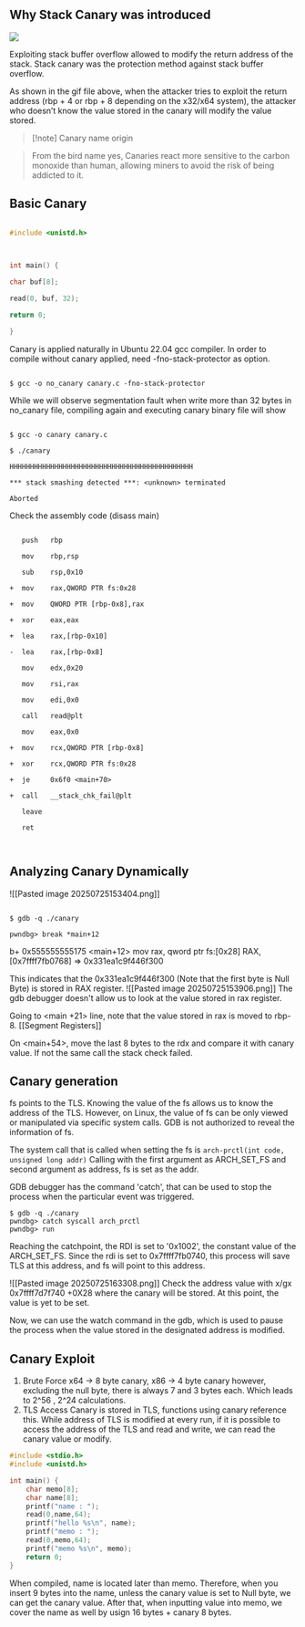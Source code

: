 ## Why Stack Canary was introduced

  

![](https://dreamhack-lecture.s3.amazonaws.com/media/2e6f80229f8350969409af607b251cc2cd7f3fe4c82484f5bc52b466dbffe72d.gif)

  

Exploiting stack buffer overflow allowed to modify the return address of the stack. Stack canary was the protection method against stack buffer overflow. 

  

As shown in the gif file above, when the attacker tries to exploit the return address (rbp + 4 or rbp + 8 depending on the x32/x64 system), the attacker who doesn’t know the value stored in the canary will modify the value stored. 

  

> [!note] Canary name origin

> From the bird name yes, Canaries react more sensitive to the carbon monoxide than human, allowing miners to avoid the risk of being addicted to it. 

  

## Basic Canary

  

```c title:canary.c

#include <unistd.h>

  

int main() {

char buf[8];

read(0, buf, 32);

return 0;

}

```

  

Canary is applied naturally in Ubuntu 22.04 gcc compiler. In order to compile without canary applied, need -fno-stack-protector as option.

  

```

$ gcc -o no_canary canary.c -fno-stack-protector

```

  

While we will observe segmentation fault when write more than 32 bytes in no_canary file, compiling again and executing canary binary file will show

  

```

$ gcc -o canary canary.c

$ ./canary

HHHHHHHHHHHHHHHHHHHHHHHHHHHHHHHHHHHHHHHHHHHHH

*** stack smashing detected ***: <unknown> terminated

Aborted

```

  

Check the assembly code (disass main)

```

   push   rbp

   mov    rbp,rsp

   sub    rsp,0x10

+  mov    rax,QWORD PTR fs:0x28

+  mov    QWORD PTR [rbp-0x8],rax

+  xor    eax,eax

+  lea    rax,[rbp-0x10]

-  lea    rax,[rbp-0x8]

   mov    edx,0x20

   mov    rsi,rax

   mov    edi,0x0

   call   read@plt

   mov    eax,0x0

+  mov    rcx,QWORD PTR [rbp-0x8]

+  xor    rcx,QWORD PTR fs:0x28

+  je     0x6f0 <main+70>

+  call   __stack_chk_fail@plt

   leave

   ret

  

```

  

## Analyzing Canary Dynamically

![[Pasted image 20250725153404.png]]

```

$ gdb -q ./canary

pwndbg> break *main+12

```
b+ 0x555555555175 <main+12>    mov    rax, qword ptr fs:[0x28]     RAX, [0x7ffff7fb0768] => 0x331ea1c9f446f300

This indicates that the 0x331ea1c9f446f300 (Note that the first byte is Null Byte) is stored in RAX register. ![[Pasted image 20250725153906.png]]
The gdb debugger doesn't allow us to look at the value stored in rax register. 

Going to <main +21> line, note that the value stored in rax is moved to rbp-8. 
[[Segment Registers]]

On <main+54>, move the last 8 bytes to the rdx and compare it with canary value. If not the same call the stack check failed. 

## Canary generation
fs points to the TLS. Knowing the value of the fs allows us to know the address of the TLS. However, on Linux, the value of fs can be only viewed or manipulated via specific system calls. GDB is not authorized to reveal the information of fs. 

The system call that is called when setting the fs is ```arch-prctl(int code, unsigned long addr)```
Calling with the first argument as ARCH_SET_FS and second argument as address, fs is set as the addr. 

GDB debugger has the command 'catch', that can be used to stop the process when the particular event was triggered. 
```
$ gdb -q ./canary
pwndbg> catch syscall arch_prctl
pwndbg> run
```
Reaching the catchpoint, the RDI is set to '0x1002', the constant value of the ARCH_SET_FS. Since the rdi is set to 0x7ffff7fb0740, this process will save TLS at this address, and fs will point to this address. 

![[Pasted image 20250725163308.png]]
Check the address value with
x/gx 0x7ffff7d7f740 +0X28 where the canary will be stored. At this point, the value is yet to be set. 

Now, we can use the watch command in the gdb, which is used to pause the process when the value stored in the designated address is modified. 

## Canary Exploit
1) Brute Force
   x64 -> 8 byte canary, x86 -> 4 byte canary
   however, excluding the null byte, there is always 7 and 3 bytes each. Which leads to 2^56 , 2^24 calculations. 
2) TLS Access
   Canary is stored in TLS, functions using canary reference this. While address of TLS is modified at every run, if it is possible to access the address of the TLS and read and write, we can read the canary value or modify. 
```c bypass_canary.c
#include <stdio.h>
#include <unistd.h>

int main() {
	char memo[8];
	char name[8];
	printf("name : ");
	read(0,name,64);
	printf("hello %s\n", name);
	printf("memo : ");
	read(0,memo,64);
	printf("memo %s\n", memo);
	return 0;
}
```

When compiled, name is located later than memo. Therefore, when you insert 9 bytes into the name, unless the canary value is set to Null byte, we can get the canary value. 
After that, when inputting value into memo, we cover the name as well by usign 16 bytes + canary 8 bytes. 




